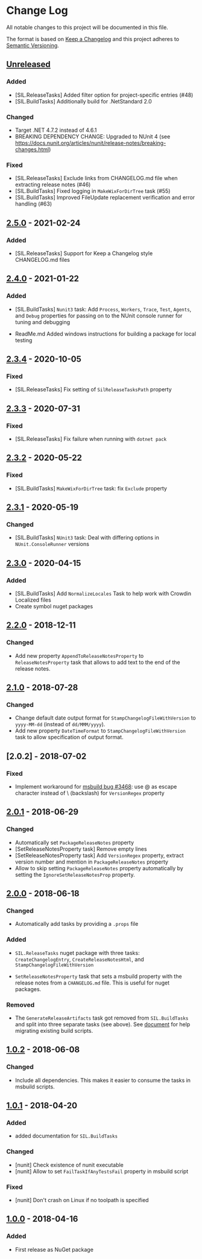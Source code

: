 # Change Log

All notable changes to this project will be documented in this file.

The format is based on [Keep a Changelog](http://keepachangelog.com/)
and this project adheres to [Semantic Versioning](http://semver.org/).

<!-- Available types of changes:
### Added
### Changed
### Fixed
### Deprecated
### Removed
### Security
-->

## [Unreleased]

### Added

- [SIL.ReleaseTasks] Added filter option for project-specific entries (#48)
- [SIL.BuildTasks] Additionally build for .NetStandard 2.0

### Changed

- Target .NET 4.7.2 instead of 4.6.1
- BREAKING DEPENDENCY CHANGE: Upgraded to NUnit 4 (see https://docs.nunit.org/articles/nunit/release-notes/breaking-changes.html)

### Fixed

- [SIL.ReleaseTasks] Exclude links from CHANGELOG.md file when extracting release notes (#46)
- [SIL.BuildTasks] Fixed logging in `MakeWixForDirTree` task (#55)
- [SIL.BuildTasks] Improved FileUpdate replacement verification and error handling (#63)

## [2.5.0] - 2021-02-24

### Added

- [SIL.ReleaseTasks] Support for Keep a Changelog style CHANGELOG.md files

## [2.4.0] - 2021-01-22

### Added

- [SIL.BuildTasks] `Nunit3` task: Add `Process`, `Workers`, `Trace`, `Test`, `Agents`, and
  `Debug` properties for passing on to the NUnit console runner for tuning and debugging

- ReadMe.md Added windows instructions for building a package for local testing

## [2.3.4] - 2020-10-05

### Fixed

- [SIL.ReleaseTasks] Fix setting of `SilReleaseTasksPath` property

## [2.3.3] - 2020-07-31

### Fixed

- [SIL.ReleaseTasks] Fix failure when running with `dotnet pack`

## [2.3.2] - 2020-05-22

### Fixed

- [SIL.BuildTasks] `MakeWixForDirTree` task: fix `Exclude` property

## [2.3.1] - 2020-05-19

### Changed

- [SIL.BuildTasks] `NUnit3` task: Deal with differing options in `NUnit.ConsoleRunner` versions

## [2.3.0] - 2020-04-15

### Added

- [SIL.BuildTasks] Add `NormalizeLocales` Task to help work with Crowdin Localized files
- Create symbol nuget packages

## [2.2.0] - 2018-12-11

### Changed

- Add new property `AppendToReleaseNotesProperty` to `ReleaseNotesProperty` task
  that allows to add text to the end of the release notes.

## [2.1.0] - 2018-07-28

### Changed

- Change default date output format for `StampChangelogFileWithVersion` to
  `yyyy-MM-dd` (instead of `dd/MMM/yyyy`).
- Add new property `DateTimeFormat` to `StampChangelogFileWithVersion` task
  to allow specification of output format.

## [2.0.2] - 2018-07-02

### Fixed

- Implement workaround for [msbuild bug #3468](https://github.com/Microsoft/msbuild/issues/3468):
  use @ as escape character instead of \\ (backslash) for `VersionRegex` property

## [2.0.1] - 2018-06-29

### Changed

- Automatically set `PackageReleaseNotes` property
- [SetReleaseNotesProperty task] Remove empty lines
- [SetReleaseNotesProperty task] Add `VersionRegex` property, extract version number and mention
  in `PackageReleaseNotes` property
- Allow to skip setting `PackageReleaseNotes` property automatically by setting the
  `IgnoreSetReleaseNotesProp` property.

## [2.0.0] - 2018-06-18

### Changed

- Automatically add tasks by providing a `.props` file

### Added

- `SIL.ReleaseTasks` nuget package with three tasks: `CreateChangelogEntry`, `CreateReleaseNotesHtml`,
  and `StampChangelogFileWithVersion`

- `SetReleaseNotesProperty` task that sets a msbuild property with the release notes from a
  `CHANGELOG.md` file. This is useful for nuget packages.

### Removed

- The `GenerateReleaseArtifacts` task got removed from `SIL.BuildTasks` and split into three
  separate tasks (see above). See [document](Documentation/Migration.md#upgrade-to-version-2) for help
  migrating existing build scripts.

## [1.0.2] - 2018-06-08

### Changed

- Include all dependencies. This makes it easier to consume the tasks in msbuild scripts.

## [1.0.1] - 2018-04-20

### Added

- added documentation for `SIL.BuildTasks`

### Changed

- [nunit] Check existence of nunit executable
- [nunit] Allow to set `FailTaskIfAnyTestsFail` property in msbuild script

### Fixed

- [nunit] Don't crash on Linux if no toolpath is specified

## [1.0.0] - 2018-04-16

### Added

- First release as NuGet package

[Unreleased]: https://github.com/sillsdev/SIL.BuildTasks/compare/v2.5.0...master

[2.5.0]: https://github.com/sillsdev/SIL.BuildTasks/compare/v2.4.0...v2.5.0
[2.4.0]: https://github.com/sillsdev/SIL.BuildTasks/compare/v2.3.0...v2.4.0
[2.3.4]: https://github.com/sillsdev/SIL.BuildTasks/compare/v2.3.3...v2.3.4
[2.3.3]: https://github.com/sillsdev/SIL.BuildTasks/compare/v2.3.2...v2.3.3
[2.3.2]: https://github.com/sillsdev/SIL.BuildTasks/compare/v2.3.1...v2.3.2
[2.3.1]: https://github.com/sillsdev/SIL.BuildTasks/compare/v2.3.0...v2.3.1
[2.3.0]: https://github.com/sillsdev/SIL.BuildTasks/compare/v2.2.0...v2.3.0
[2.2.0]: https://github.com/sillsdev/SIL.BuildTasks/compare/v2.1.0...v2.2.0
[2.1.0]: https://github.com/sillsdev/SIL.BuildTasks/compare/v2.0.1...v2.1.0
[2.0.1]: https://github.com/sillsdev/SIL.BuildTasks/compare/v2.0.0...v2.0.1
[2.0.0]: https://github.com/sillsdev/SIL.BuildTasks/compare/v1.0.2...v2.0.0
[1.0.2]: https://github.com/sillsdev/SIL.BuildTasks/compare/v1.0.1...v1.0.2
[1.0.1]: https://github.com/sillsdev/SIL.BuildTasks/compare/v1.0.0...v1.0.1
[1.0.0]: https://github.com/sillsdev/SIL.BuildTasks/compare/...v1.0.0

